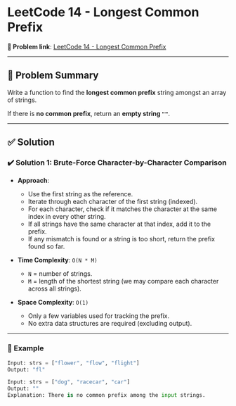 # LeetCode 14 - Longest Common Prefix

**🔗 Problem link**: [LeetCode 14 - Longest Common Prefix](https://leetcode.com/problems/longest-common-prefix/)

---

## 🧠 Problem Summary

Write a function to find the **longest common prefix** string amongst an array of strings.

If there is **no common prefix**, return an **empty string `""`**.

---

## ✅ Solution

### ✔️ Solution 1: Brute-Force Character-by-Character Comparison

- **Approach**:
    - Use the first string as the reference.
    - Iterate through each character of the first string (indexed).
    - For each character, check if it matches the character at the same index in every other string.
    - If all strings have the same character at that index, add it to the prefix.
    - If any mismatch is found or a string is too short, return the prefix found so far.

- **Time Complexity**: `O(N * M)`  
  - `N` = number of strings.  
  - `M` = length of the shortest string (we may compare each character across all strings).

- **Space Complexity**: `O(1)`  
  - Only a few variables used for tracking the prefix.  
  - No extra data structures are required (excluding output).

---

### 🔎 Example

```python
Input: strs = ["flower", "flow", "flight"]
Output: "fl"

Input: strs = ["dog", "racecar", "car"]
Output: ""
Explanation: There is no common prefix among the input strings.
